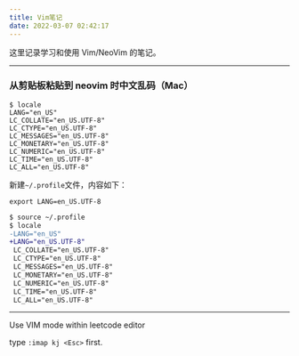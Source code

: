 ```yaml
---
title: Vim笔记
date: 2022-03-07 02:42:17
---
```

这里记录学习和使用 Vim/NeoVim 的笔记。

---

### 从剪贴板粘贴到 neovim 时中文乱码（Mac）

```shell
$ locale
LANG="en_US"
LC_COLLATE="en_US.UTF-8"
LC_CTYPE="en_US.UTF-8"
LC_MESSAGES="en_US.UTF-8"
LC_MONETARY="en_US.UTF-8"
LC_NUMERIC="en_US.UTF-8"
LC_TIME="en_US.UTF-8"
LC_ALL="en_US.UTF-8"
```
新建`~/.profile`文件，内容如下：
```shell
export LANG=en_US.UTF-8
```

```diff
$ source ~/.profile
$ locale
-LANG="en_US"
+LANG="en_US.UTF-8"
 LC_COLLATE="en_US.UTF-8"
 LC_CTYPE="en_US.UTF-8"
 LC_MESSAGES="en_US.UTF-8"
 LC_MONETARY="en_US.UTF-8"
 LC_NUMERIC="en_US.UTF-8"
 LC_TIME="en_US.UTF-8"
 LC_ALL="en_US.UTF-8"
```

---

Use VIM mode within leetcode editor

type `:imap kj <Esc>` first.